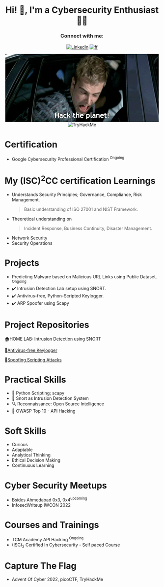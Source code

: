 <h1 align="center">Hi! 👀, I'm a Cybersecurity Enthusiast 🧑‍💻</h1>

<p align="middle">
<h3 align="middle">Connect with me:</h3>
</p>
<p align="middle">
<a href="https://linkedin.com/in/2bitsonly" target="blank"><img align="center" src="https://raw.githubusercontent.com/rahuldkjain/github-profile-readme-generator/master/src/images/icons/Social/linked-in-alt.svg" alt="LinkedIn" height="30" width="40" /></a>
<a href="https://www.youtube.com/@XaL1s" target="blank"><img align="center" src="https://raw.githubusercontent.com/rahuldkjain/github-profile-readme-generator/master/src/images/icons/Social/youtube.svg" alt="ff" height="30" width="40" /></a>
</p>
<p align="middle">
<img align="center" src="hacktheplanet.gif">
<img src="https://tryhackme-badges.s3.amazonaws.com/abh1sh.ek.png" alt="TryHackMe">
</p>

# Certification

  - Google Cybersecurity Professional Certification <sup>Ongoing</sup>

# My (ISC)<sup>2</sup>CC certification Learnings

- Understands Security Principles; Governance, Compliance, Risk Management.
    > Basic understanding of ISO 27001 and NIST Framework.
- Theoretical understanding on
    > Incident Response, Business Continuity, Disaster Management.
- Network Security
- Security Operations


# Projects

 -  Predicting Malware based on Malicious URL Links using Public Dataset. <sup>Ongoing</sup>
 - ✔️ Intrusion Detection Lab setup using SNORT.
 - ✔️ Antivirus-free, Python-Scripted Keylogger.
 - ✔️ ARP Spoofer using Scapy


# Project Repositories

🏚️[HOME LAB: Intrusion Detection using SNORT](https://github.com/0xBash/IDS-Home-Lab#readme)

🔑[Antivirus-free Keylogger](https://github.com/0xBash/Antivirus-Free-Keylogger/blob/main/README.md)

🤖[Spoofing Scripting Attacks](https://github.com/0xBash/pyjects/blob/main/README.md)


# Practical Skills
- 🐍 Python Scripting; scapy
- 🐽 Snort as Intrusion Detection System
- 🔍 Reconnaissance: Open Source Intelligence
- 🤖 OWASP Top 10 - API Hacking


# Soft Skills

 - Curious
 - Adaptable
 - Analytical Thinking
 - Ethical Decision Making
 - Continuous Learning


# Cyber Security Meetups

  - Bsides Ahmedabad 0x3, 0x4<sup>upcoming</sup>
  - InfosecWriteup IWCON 2022

    
# Courses and Trainings

  - TCM Academy API Hacking <sup>Ongoing</sup>
  - (ISC)<sub>2</sub> Certified In Cybersecurity - Self paced Course


# Capture The Flag
  - Advent Of Cyber 2022, picoCTF, TryHackMe
